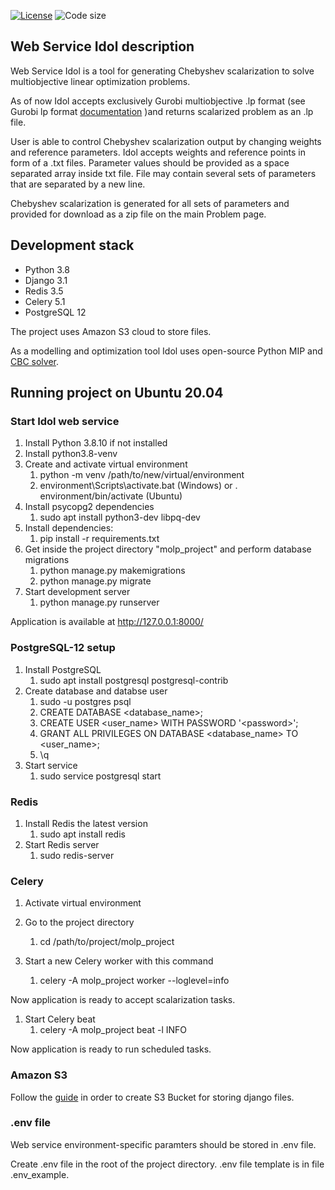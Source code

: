 
[![License](https://img.shields.io/github/license/rhombicosi/molp_project)](LICENSE)
![Code size](https://img.shields.io/github/languages/code-size/rhombicosi/Idol)
## **Web Service Idol description**
Web Service Idol is a tool for generating Chebyshev scalarization to solve multiobjective linear optimization problems.

As of now Idol accepts exclusively Gurobi multiobjective .lp format (see Gurobi lp format [documentation](https://www.gurobi.com/documentation/9.0/refman/lp_format.html#format:LP) )and returns scalarized problem as an .lp file.

User is able to control Chebyshev scalarization output by changing weights and reference parameters.
Idol accepts weights and reference points in form of a .txt files. Parameter values should be provided as a space separated array inside txt file.
File may contain several sets of parameters that are separated by a new line.

Chebyshev scalarization is generated for all sets of parameters and provided for download as a zip file on the main Problem page.

## **Development stack**

* Python 3.8
* Django 3.1
* Redis 3.5
* Celery 5.1
* PostgreSQL 12

The project uses Amazon S3 cloud to store files.

As a modelling and optimization tool Idol uses open-source Python MIP and [CBC solver](https://github.com/coin-or/Cbc).

## **Running project on Ubuntu 20.04**

### **Start Idol web service**

1.  Install Python 3.8.10 if not installed
1.  Install python3.8-venv
1.  Create and activate virtual environment 
    1.  python -m venv /path/to/new/virtual/environment
    1.  environment\Scripts\activate.bat (Windows) or . environment/bin/activate (Ubuntu)
1.  Install psycopg2 dependencies 
    1. sudo apt install python3-dev libpq-dev
1.  Install dependencies:
    1.  pip install -r requirements.txt
1.  Get inside the project directory "molp_project" and perform database migrations
    1.  python manage.py makemigrations
    1.  python manage.py migrate
1.  Start development server
    1.  python manage.py runserver
    
Application is available at http://127.0.0.1:8000/

### **PostgreSQL-12 setup**

1.  Install PostgreSQL
    1. sudo apt install postgresql postgresql-contrib
1.  Create database and databse user
    1.  sudo -u postgres psql
    1.  CREATE DATABASE \<database_name>;
    1.  CREATE USER \<user_name> WITH PASSWORD '\<password>';
    1.  GRANT ALL PRIVILEGES ON DATABASE \<database_name> TO \<user_name>;
    1.  \q
1.  Start service
    1.  sudo service postgresql start

### **Redis**

1. Install Redis the latest version
    1. sudo apt install redis
1. Start Redis server
    1. sudo redis-server

### **Celery**

1. Activate virtual environment
1. Go to the project directory
    1. cd /path/to/project/molp_project
    
1.  Start a new Celery worker with this command
    1.  celery -A molp_project worker --loglevel=info

Now application is ready to accept scalarization tasks.

1. Start Celery beat
    1.   celery -A molp_project beat -l INFO 

Now application is ready to run scheduled tasks.

### **Amazon S3**

Follow the [guide](https://testdriven.io/blog/storing-django-static-and-media-files-on-amazon-s3/) in order to create S3 Bucket for storing django files.

### **.env file**

Web service environment-specific paramters should be stored in .env file. 

Create .env file in the root of the project directory. .env file template is in file .env_example.


